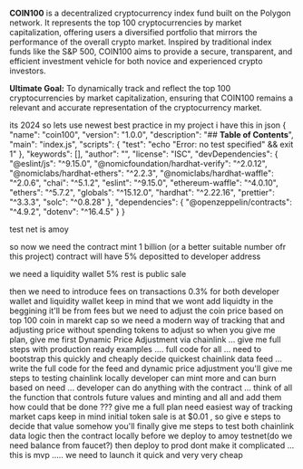 **COIN100** is a decentralized cryptocurrency index fund built on the Polygon network. It represents the top 100 cryptocurrencies by market capitalization, offering users a diversified portfolio that mirrors the performance of the overall crypto market. Inspired by traditional index funds like the S\&P 500, COIN100 aims to provide a secure, transparent, and efficient investment vehicle for both novice and experienced crypto investors.

**Ultimate Goal:** To dynamically track and reflect the top 100 cryptocurrencies by market capitalization, ensuring that COIN100 remains a relevant and accurate representation of the cryptocurrency market.



its 2024 so lets use newest best practice 
in my project i have this in json 
{
  "name": "coin100",
  "version": "1.0.0",
  "description": "## **Table of Contents**",
  "main": "index.js",
  "scripts": {
    "test": "echo \"Error: no test specified\" && exit 1"
  },
  "keywords": [],
  "author": "",
  "license": "ISC",
  "devDependencies": {
    "@eslint/js": "^9.15.0",
    "@nomicfoundation/hardhat-verify": "^2.0.12",
    "@nomiclabs/hardhat-ethers": "^2.2.3",
    "@nomiclabs/hardhat-waffle": "^2.0.6",
    "chai": "^5.1.2",
    "eslint": "^9.15.0",
    "ethereum-waffle": "^4.0.10",
    "ethers": "^5.7.2",
    "globals": "^15.12.0",
    "hardhat": "^2.22.16",
    "prettier": "^3.3.3",
    "solc": "^0.8.28"
  },
  "dependencies": {
    "@openzeppelin/contracts": "^4.9.2",
    "dotenv": "^16.4.5"
  }
}


test net is amoy 

so now we need the contract 
mint 1 billion (or a better suitable number ofr this project)
contract will have 5% depositted to developer address 

we need a liquidity wallet 5%
rest is public sale 

then we need to introduce fees on transactions 0.3% for both developer wallet and liquidity wallet 
keep in mind that we wont add liquidty in the beggining it'll be from fees 
but we need to adjust the coin price based on top 100 coin in marekt cap so we need a modern way of tracking that and adjusting price without spending tokens to adjust 
so when you give me plan, give me first Dynamic Price Adjustment via chainlink ... give me full steps with production ready examples .... full code for all ... need to bootstrap this quickly and cheaply
decide quickest chainlink data feed ... write the full code for the feed and dynamic price adjustment
you'll give me steps to testing chainlink locally 
developer can mint more and can burn based on need ... developer can do anything with the contract ... think of all the function that controls future values and minting and all and add them 
how could that be done ???
give me a full plan 
need easiest way of tracking market caps 
keep in mind initial token sale is at $0.01 , so give e steps to decide that value somehow
you'll finally give me steps to test both chainlink data logic then the contract locally before we deploy to amoy testnet(do we need balance from faucet?) 
then deploy to prod 
dont make it complicated ... this is mvp ..... we need to launch it quick and very very cheap 

